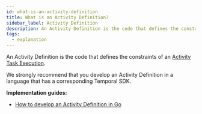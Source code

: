 ```yaml
---
id: what-is-an-activity-definition
title: What is an Activity Definition?
sidebar_label: Activity Definition
description: An Activity Definition is the code that defines the constraints of an Activity Task Execution.
tags:
  - explanation
---
```


An Activity Definition is the code that defines the constraints of an [Activity Task Execution](/docs/concepts/what-is-an-activity-task-execution).

We strongly recommend that you develop an Activity Definition in a language that has a corresponding Temporal SDK.

**Implementation guides:**

- [How to develop an Activity Definition in Go](/docs/go/how-to-develop-an-activity-definition-in-go)
